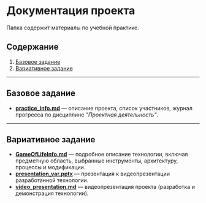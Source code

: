 # Документация проекта

Папка содержит материалы по учебной практике.

## Содержание

1. [Базовое задание](#базовое-задание)
2. [Вариативное задание](#вариативное-задание)

---

## Базовое задание

- [**practice_info.md**](/practice_info.md) — описание проекта, список участников, журнал прогресса по дисциплине *"Проектная деятельность"*.

---

## Вариативное задание

- [**GameOfLifeInfo.md**](docs/GameOfLifeInfo.m) — подробное описание технологии, включая предметную область, выбранные инструменты, архитектуру, процессы и модификации.
- [**presentation_var.pptx**](docs/presentation.pptx) — презентация к видеопрезентации разработанной технологии.
- [**video_presentation.md**](docs/Video_Presentation.md) — видеопрезентация проекта (разработка и демонстрация технологии).
